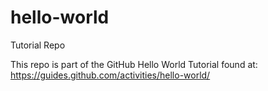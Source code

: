 hello-world
===========

Tutorial Repo

This repo is part of the GitHub Hello World Tutorial found at:
https://guides.github.com/activities/hello-world/
